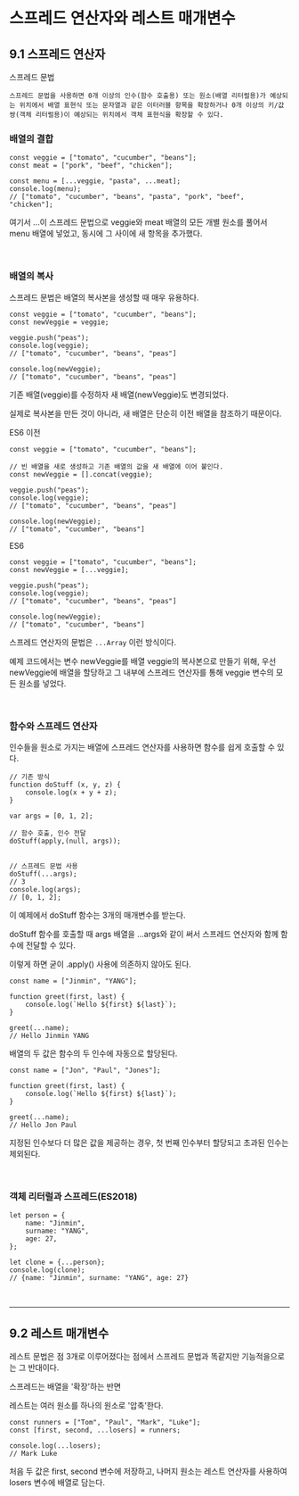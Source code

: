 # 스프레드 연산자와 레스트 매개변수

## 9.1 스프레드 연산자

스프레드 문법

`스프레드 문법을 사용하면 0개 이상의 인수(함수 호출용) 또는 원소(배열 리터럴용)가 예상되는 위치에서 배열 표현식 또는 문자열과 같은 이터러블 항목을 확장하거나 0개 이상의 키/값 쌍(객체 리터럴용)이 예상되는 위치에서 객체 표현식을 확장할 수 있다.`

### 배열의 결합

```
const veggie = ["tomato", "cucumber", "beans"];
const meat = ["pork", "beef", "chicken"];

const menu = [...veggie, "pasta", ...meat];
console.log(menu);
// ["tomato", "cucumber", "beans", "pasta", "pork", "beef", "chicken"];
```

여기서 ...이 스프레드 문법으로 veggie와 meat 배열의 모든 개별 원소를 풀어서 menu 배열에 넣었고, 동시에 그 사이에 새 항목을 추가했다.

<br>

### 배열의 복사

스프레드 문법은 배열의 복사본을 생성할 때 매우 유용하다.
```
const veggie = ["tomato", "cucumber", "beans"];
const newVeggie = veggie;

veggie.push("peas");
console.log(veggie);
// ["tomato", "cucumber", "beans", "peas"]

console.log(newVeggie);
// ["tomato", "cucumber", "beans", "peas"]
```

기존 배열(veggie)를 수정하자 새 배열(newVeggie)도 변경되었다.

실제로 복사본을 만든 것이 아니라, 새 배열은 단순히 이전 배열을 참조하기 때문이다.

ES6 이전
```
const veggie = ["tomato", "cucumber", "beans"];

// 빈 배열을 새로 생성하고 기존 배열의 값을 새 배열에 이어 붙인다.
const newVeggie = [].concat(veggie);

veggie.push("peas");
console.log(veggie);
// ["tomato", "cucumber", "beans", "peas"]

console.log(newVeggie);
// ["tomato", "cucumber", "beans"]
```

ES6
```
const veggie = ["tomato", "cucumber", "beans"];
const newVeggie = [...veggie];

veggie.push("peas");
console.log(veggie);
// ["tomato", "cucumber", "beans", "peas"]

console.log(newVeggie);
// ["tomato", "cucumber", "beans"]
```

스프레드 연산자의 문법은 `...Array` 이런 방식이다.

예제 코드에서는 변수 newVeggie를 배열 veggie의 복사본으로 만들기 위해, 우선 newVeggie에 배열을 할당하고 그 내부에 스프레드 연산자를 통해 veggie 변수의 모든 원소를 넣었다.

<br>

### 함수와 스프레드 연산자

인수들을 원소로 가지는 배열에 스프레드 연산자를 사용하면 함수를 쉽게 호출할 수 있다.

```
// 기존 방식
function doStuff (x, y, z) {
    console.log(x + y + z);
}

var args = [0, 1, 2];

// 함수 호출, 인수 전달
doStuff(apply,(null, args));


// 스프레드 문법 사용
doStuff(...args);
// 3
console.log(args);
// [0, 1, 2];
```

이 예제에서 doStuff 함수는 3개의 매개변수를 받는다.

doStuff 함수를 호출할 때 args 배열을 ...args와 같이 써서 스프레드 연산자와 함께 함수에 전달할 수 있다.

이렇게 하면 굳이 .apply() 사용에 의존하지 않아도 된다.

```
const name = ["Jinmin", "YANG"];

function greet(first, last) {
    console.log(`Hello ${first} ${last}`);
}

greet(...name);
// Hello Jinmin YANG
```

배열의 두 값은 함수의 두 인수에 자동으로 할당된다.

```
const name = ["Jon", "Paul", "Jones"];

function greet(first, last) {
    console.log(`Hello ${first} ${last}`);
}

greet(...name);
// Hello Jon Paul
```

지정된 인수보다 더 많은 값을 제공하는 경우, 첫 번째 인수부터 할당되고 초과된 인수는 제외된다.

<br>

### 객체 리터럴과 스프레드(ES2018)

```
let person = {
    name: "Jinmin",
    surname: "YANG",
    age: 27,
};

let clone = {...person};
console.log(clone);
// {name: "Jinmin", surname: "YANG", age: 27}
```

<br>

---

## 9.2 레스트 매개변수

레스트 문법은 점 3개로 이루어졌다는 점에서 스프레드 문법과 똑같지만 기능적을으로는 그 반대이다.

스프레드는 배열을 '확장'하는 반면

레스트는 여러 원소를 하나의 원소로 '압축'한다.

```
const runners = ["Tom", "Paul", "Mark", "Luke"];
const [first, second, ...losers] = runners;

console.log(...losers);
// Mark Luke
```

처음 두 값은 first, second 변수에 저장하고, 나머지 원소는 레스트 연산자를 사용하여 losers 변수에 배열로 담는다.


